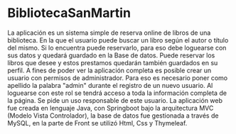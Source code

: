 # BibliotecaSanMartin

La aplicación es un sistema simple de reserva online de libros de una biblioteca. En la que el usuario puede buscar un libro según el autor o título del mismo. Si lo encuentra puede reservarlo, para eso debe loguearse con sus datos y quedará guardado en la Base de datos. Puede reservar los libros que desee y estos prestamos quedarán también guardados en su perfil. A fines de poder ver la aplicación completa es posible crear un usuario con permisos de administrador. Para eso es necesario poner como apellido la palabra "admin" durante el registro de un nuevo usuario. Al loguearse con este rol se tendrá acceso a toda la información completa de la página. Se pide un uso responsable de este usuario. La aplicación web fue creada en lenguaje Java, con Springboot bajo la arquitectura MVC (Modelo Vista Controlador), la base de datos fue gestionada a través de MySQL, en la parte de Front se utilizó Html, Css y Thymeleaf.
